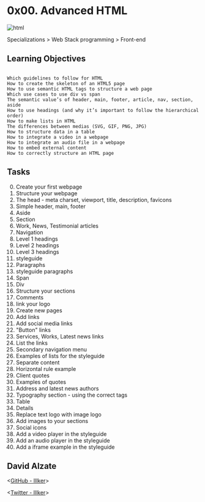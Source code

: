 # 0x00. Advanced HTML


![html](https://holbertonintranet.s3.amazonaws.com/uploads/medias/2019/12/5d9e347964a9cc0e3e24.jpg?X-Amz-Algorithm=AWS4-HMAC-SHA256&X-Amz-Credential=AKIARDDGGGOUWMNL5ANN%2F20210719%2Fus-east-1%2Fs3%2Faws4_request&X-Amz-Date=20210719T201119Z&X-Amz-Expires=86400&X-Amz-SignedHeaders=host&X-Amz-Signature=2ec08274418885e5bbb584e6b8450b9d2e335aee47e63b019df2a25bb0911337)


 Specializations > Web Stack programming > Front-end

## Learning Objectives

```

Which guidelines to follow for HTML
How to create the skeleton of an HTML5 page
How to use semantic HTML tags to structure a web page
Which use cases to use div vs span
The semantic value’s of header, main, footer, article, nav, section, aside
How to use headings (and why it’s important to follow the hierarchical order)
How to make lists in HTML
The differences between medias (SVG, GIF, PNG, JPG)
How to structure data in a table
How to integrate a video in a webpage
How to integrate an audio file in a webpage
How to embed external content
How to correctly structure an HTML page

```

## Tasks

0. Create your first webpage
1. Structure your webpage
2. The head - meta charset, viewport, title, description, favicons
3. Simple header, main, footer
4. Aside
5. Section
6. Work, News, Testimonial articles
7. Navigation
8. Level 1 headings
9. Level 2 headings
10. Level 3 headings
11. styleguide
12. Paragraphs
13. styleguide paragraphs
14. Span
15. Div
16. Structure your sections
17. Comments
18. link your logo
19. Create new pages
20. Add links
21. Add social media links
22. "Button" links
23. Services, Works, Latest news links
24. List the links
25. Secondary navigation menu
26. Examples of lists for the styleguide
27. Separate content
28. Horizontal rule example
29. Client quotes
30. Examples of quotes
31. Address and latest news authors
32. Typography section - using the correct tags
33. Table
34. Details
35. Replace text logo with image logo
36. Add images to your sections
37. Social icons
38. Add a video player in the styleguide
39. Add an audio player in the styleguide
40. Add a iframe example in the styleguide




## David Alzate 

<[GitHub - Illker](https://github.com/illker)>

<[Twitter - Illker](https://twitter.com/illker)>